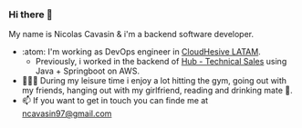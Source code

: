 ### Hi there 👋

My name is Nicolas Cavasin & i'm a backend software developer.


- :atom: I'm working as DevOps engineer in [CloudHesive LATAM](https://www.cloudhesivelatam.com/).
    - Previously, i worked in the backend of [Hub - Technical Sales](https://hub.inc/) using Java + Springboot on AWS.
- 💆‍♂️🌱 During my leisure time i enjoy a lot hitting the gym, going out with my friends, hanging out with my girlfriend, reading and drinking mate 🧉.
- 📫 If you want to get in touch you can finde me at ncavasin97@gmail.com


<!--
**ncavasin/ncavasin** is a ✨ _special_ ✨ repository because its `README.md` (this file) appears on your GitHub profile.

Here are some ideas to get you started:

- 👯 I’m looking to collaborate on ...
- 🤔 I’m looking for help with ...
- 💬 Ask me about ...
- 😄 Pronouns: ...
- ⚡ Fun fact: ...
-->
